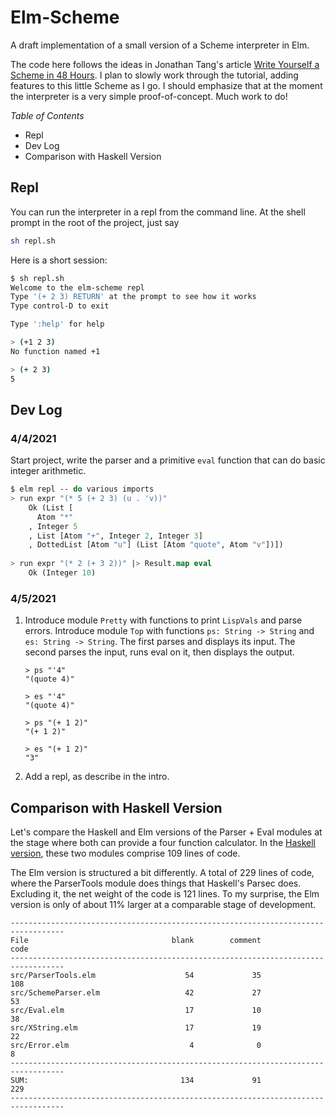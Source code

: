 # Elm-Scheme

A draft implementation of a small version of a Scheme interpreter in Elm.

The code here follows the ideas in Jonathan Tang's article 
[Write Yourself a Scheme in 48 Hours](https://en.wikibooks.org/wiki/Write_Yourself_a_Scheme_in_48_Hours).
I plan to slowly work through the tutorial, adding features
to this little Scheme as I go.  I should emphasize that at
the moment the interpreter is a very simple proof-of-concept.
Much work to do!


*Table of Contents*
- Repl
- Dev Log
- Comparison with Haskell Version

## Repl

You can run the interpreter in a repl from the command line. 
At the shell prompt in the root of the 
project, just say

```bash
sh repl.sh
```

Here is a short session:

```bash
$ sh repl.sh
Welcome to the elm-scheme repl
Type '(+ 2 3) RETURN' at the prompt to see how it works 
Type control-D to exit

Type ':help' for help

> (+1 2 3)
No function named +1

> (+ 2 3)
5

```

## Dev Log

### 4/4/2021

Start project, write the parser and a primitive `eval` function that can
do basic integer arithmetic.


```lisp
$ elm repl -- do various imports
> run expr "(* 5 (+ 2 3) (u . 'v))"
    Ok (List [
      Atom "*"
    , Integer 5
    , List [Atom "+", Integer 2, Integer 3]
    , DottedList [Atom "u"] (List [Atom "quote", Atom "v"])])
  
> run expr "(* 2 (+ 3 2))" |> Result.map eval
    Ok (Integer 10)
```

### 4/5/2021

1. Introduce module `Pretty` with functions to print `LispVals`
and parse errors.  Introduce module `Top` with functions
`ps: String -> String` and `es: String -> String`.  The first
parses and displays its input.  The second parses the input,
runs eval on it, then displays the output.

    ```alex
    > ps "'4"
    "(quote 4)" 
    
    > es "'4"
    "(quote 4)" 
    
    > ps "(+ 1 2)"
    "(+ 1 2)"
    
    > es "(+ 1 2)"
    "3"
    ```

2. Add a repl, as describe in the intro.


## Comparison with Haskell Version 

Let's compare the Haskell and Elm versions of the Parser + Eval modules at the 
stage where both can provide a four function calculator.  In the [Haskell
version](https://github.com/jxxcarlson/scheme-haskell), these two modules comprise 109 lines of code. 

The Elm version is structured  a bit differently.  A total of 229 lines of 
code, where the ParserTools module does things that Haskell's Parsec
does. Excluding it, the net weight of the code is 121 lines. To my
surprise, the Elm version is only of about 11% larger at a comparable
stage of development.

```
----------------------------------------------------------------------------------
File                                blank        comment           code
----------------------------------------------------------------------------------
src/ParserTools.elm                    54             35            108
src/SchemeParser.elm                   42             27             53
src/Eval.elm                           17             10             38
src/XString.elm                        17             19             22
src/Error.elm                           4              0              8
----------------------------------------------------------------------------------
SUM:                                  134             91            229
----------------------------------------------------------------------------------

```